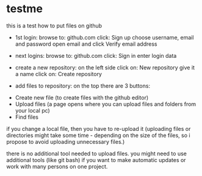 # testme
this is a test how to put files on github

- 1st login:
browse to: github.com
click: Sign up
 choose username, email and password
 open email and click Verify email address

- next logins:
 browse to: github.com
 click: Sign in 
 enter login data

- create a new repository:
 on the left side click on: New repository
 give it a name
 click on: Create repository

- add files to repository:
 on the top there are 3 buttons:
+ Create new file (to create files with the github editor)
+ Upload files (a page opens where you can upload files and folders from your local pc)
+ Find files

 if you change a local file, then you have to re-upload it
(uploading files or directories might take some time - depending on the size of the files,
so i propose to avoid uploading unnecessary files.)


there is no additional tool needed to upload files.
you might need to use additional tools (like git bash) if you want to make automatic updates
or work with many persons on one project.
